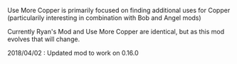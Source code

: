 Use More Copper is primarily focused on finding additional uses for Copper (particularily interesting in combination with Bob and Angel mods)

Currently Ryan's Mod and Use More Copper are identical, but as this mod evolves that will change.

2018/04/02 : Updated mod to work on 0.16.0
